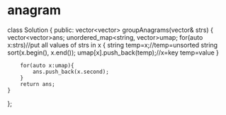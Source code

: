 # anagram

class Solution {
public:
    vector<vector<string>> groupAnagrams(vector<string>& strs) {
        vector<vector<string>>ans;
        unordered_map<string, vector<string>>umap;
        for(auto x:strs)//put all values of strs in x
        {
            string temp=x;//temp=unsorted string
            sort(x.begin(), x.end());
            umap[x].push_back(temp);//x=key        temp=value
        }
        
        for(auto x:umap){
            ans.push_back(x.second);
        }
        return ans;
    }
};
